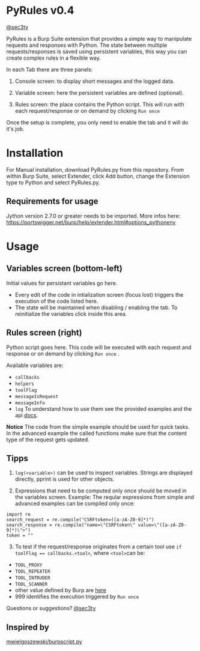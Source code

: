 # PyRules v0.4
[@sec3ty](https://twitter.com/sec3ty)

PyRules is a Burp Suite extension that provides a simple way to manipulate requests and responses with Python. The state between multiple requests/responses is saved using persistent variables, this way you can create complex rules in a flexible way.

In each Tab there are three panels:
1. Console screen: to display short messages and the logged data.

2. Variable screen: here the persistent variables are defined (optional). 

3. Rules screen: the place contains the Python script. This will run with each request/response or on demand by clicking `Run once` 

Once the setup is complete, you only need to enable the tab and it will do it's job.

# Installation

For Manual installation, download PyRules.py from this repository. From within Burp Suite, select Extender, click Add button, change the Extension type to Python and select PyRules.py.

## Requirements for usage
Jython version 2.7.0 or greater needs to be imported. More infos here:
https://portswigger.net/burp/help/extender.html#options_pythonenv

# Usage

## Variables screen (bottom-left)

Initial values for persistant variables go here.

* Every edit of the code in intialization screen (focus lost) triggers the execution of the code listed here.
* The state will be maintained when disabling / enabling the tab. To reinitialize the variables click inside this area.

## Rules screen (right)

Python script goes here. This code will be executed with each request and response or on demand by clicking `Run once` .

Available variables are:
* `callbacks` 
* `helpers` 
* `toolFlag` 
* `messageIsRequest` 
* `messageInfo` 
* `log` 
To understand how to use them see the provided examples and the api [docs](https://portswigger.net/burp/extender/api).

**Notice** The code from the simple example should be used for quick tasks. In the advanced example the called functions make sure that the content type of the request gets updated. 

## Tipps

1. `log(<variable>)` can be used to inspect variables. Strings are displayed directly, pprint is used for other objects.

2. Expressions that need to be computed only once should be moved in the variables screen.
Example: The reqular expressions from simple and advanced examples can be compiled only once:

```
import re
search_request = re.compile("CSRFtoken=([a-zA-Z0-9]*)")
search_response = re.compile("name=\"CSRFtoken\" value=\"([a-zA-Z0-9]*)\">")
token = ""
```

3. To test if the request/response originates from a certain tool use
`if toolFlag == callbacks.<tool>`, where `<tool>`can be:
- `TOOL_PROXY`
- `TOOL_REPEATER`
- `TOOL_INTRUDER`
- `TOOL_SCANNER`
-  other value defined by Burp are [here](https://portswigger.net/burp/extender/api/burp/IBurpExtenderCallbacks.html)
- 999 identifies the execution triggered by `Run once`

Questions or suggestions?
[@sec3ty](https://twitter.com/sec3ty)

## Inspired by
[mwielgoszewski/burpscript.py](https://gist.github.com/mwielgoszewski/7026954)
